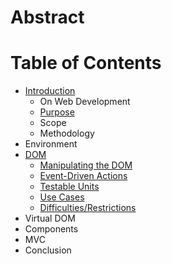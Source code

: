 # Abstract

# Table of Contents

- [Introduction](01-Introduction)
  - On Web Development
  - [Purpose](01-Introduction#Purpose)
  - Scope
  - Methodology
- Environment
- [DOM](01-DOM)
  - [Manipulating the DOM](03-DOM#manipulating-the-dom)
  - [Event-Driven Actions](03-DOM#event-driven-actions)
  - [Testable Units](03-DOM#testable-units)
  - [Use Cases](03-DOM#use-cases)
  - [Difficulties/Restrictions](03-DOM#Difficulties-/-Restrictions)
- Virtual DOM
- Components
- MVC
- Conclusion
